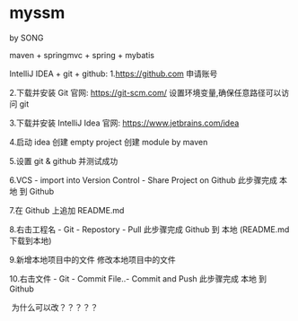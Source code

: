 # myssm
by SONG

maven + springmvc + spring + mybatis
 
IntelliJ IDEA + git + github:
1.https://github.com 申请账号

2.下载并安装 Git
  官网: https://git-scm.com/
  设置环境变量,确保任意路径可以访问 git
  
3.下载并安装 IntelliJ Idea
  官网: https://www.jetbrains.com/idea  
  
4.启动 idea 
  创建 empty project
  创建 module by maven   

5.设置 git & github 并测试成功
  
6.VCS -  import into Version Control - Share Project on Github
  此步骤完成 本地 到 Github

7.在 Github 上追加 README.md 

8.右击工程名 - Git - Repostory - Pull
  此步骤完成 Github 到 本地 (README.md 下载到本地)
  
9.新增本地项目中的文件
  修改本地项目中的文件
  
10.右击文件 - Git - Commit File..- Commit and Push
  此步骤完成 本地 到 Github
  
  为什么可以改？？？？？

